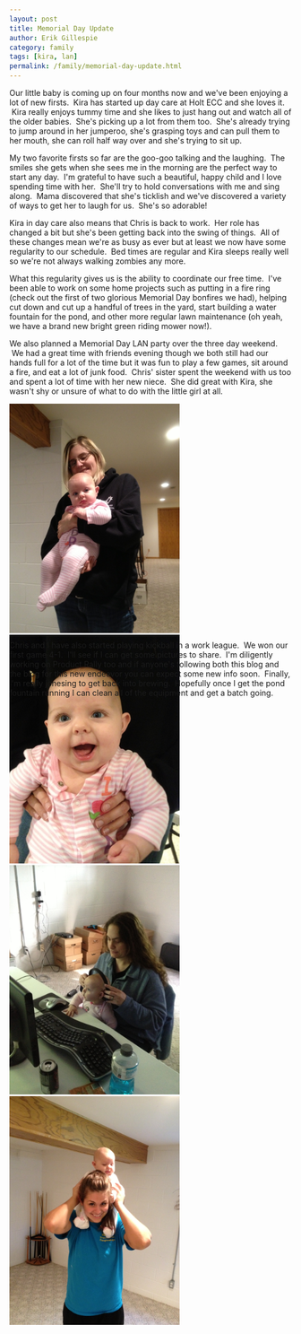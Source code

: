 ```yaml
---
layout: post
title: Memorial Day Update
author: Erik Gillespie
category: family
tags: [kira, lan]
permalink: /family/memorial-day-update.html
---
```


Our little baby is coming up on four months now and we've been enjoying a lot of new firsts.  Kira has started up day care at Holt ECC and she loves it.  Kira really enjoys tummy time and she likes to just hang out and watch all of the older babies.  She's picking up a lot from them too.  She's already trying to jump around in her jumperoo, she's grasping toys and can pull them to her mouth, she can roll half way over and she's trying to sit up.

My two favorite firsts so far are the goo-goo talking and the laughing.  The smiles she gets when she sees me in the morning are the perfect way to start any day.  I'm grateful to have such a beautiful, happy child and I love spending time with her.  She'll try to hold conversations with me and sing along.  Mama discovered that she's ticklish and we've discovered a variety of ways to get her to laugh for us.  She's so adorable!

Kira in day care also means that Chris is back to work.  Her role has changed a bit but she's been getting back into the swing of things.  All of these changes mean we're as busy as ever but at least we now have some regularity to our schedule.  Bed times are regular and Kira sleeps really well so we're not always walking zombies any more.

What this regularity gives us is the ability to coordinate our free time.  I've been able to work on some home projects such as putting in a fire ring (check out the first of two glorious Memorial Day bonfires we had), helping cut down and cut up a handful of trees in the yard, start building a water fountain for the pond, and other more regular lawn maintenance (oh yeah, we have a brand new bright green riding mower now!).

We also planned a Memorial Day LAN party over the three day weekend.  We had a great time with friends evening though we both still had our hands full for a lot of the time but it was fun to play a few games, sit around a fire, and eat a lot of junk food.  Chris' sister spent the weekend with us too and spent a lot of time with her new niece.  She did great with Kira, she wasn't shy or unsure of what to do with the little girl at all.

<div class="gala" style="width:304px; height:408px">
  <img src="/img/she-is-still-a-big-baby.jpg" alt="She is Still a Big Baby"/>
  <img src="/img/big-but-happy.jpg" alt="Big but Happy"/>
  <img src="/img/a-lesson-in-gaming.jpg" alt="A Lesson in Gaming"/>
  <img src="/img/shoulder-ride-from-aunt-kelcy.jpg" alt="Shoulder Ride from Aunt Kelcy"/>
</div>

Chris and I have also started playing kickball in a work league.  We won our first game 4-1.  I'll see if I can get some pictures to share.  I'm diligently working on Product Rally too and if anyone's following both this blog and the blog for this new endeavor you can expect some new info soon.  Finally, I'm really jonesing to get back into brewing.  Hopefully once I get the pond fountain running I can clean all of the equipment and get a batch going.
